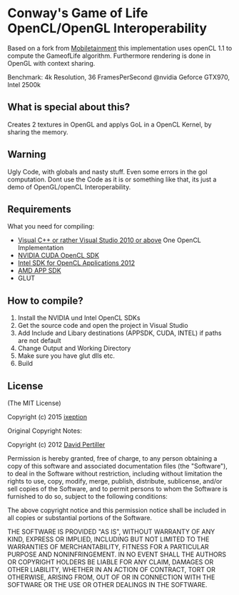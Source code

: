 Conway's Game of Life OpenCL/OpenGL Interoperability
==================================

Based on a fork from [Mobiletainment](https://github.com/Mobiletainment/Conways-Game-of-Life-Parallelized) this implementation uses openCL 1.1 to compute the GameofLife  algorithm.
Furthermore rendering is done in OpenGL with context sharing.

Benchmark:
4k Resolution, 36 FramesPerSecond @nvidia Geforce GTX970, Intel 2500k

What is special about this?
------------
Creates 2 textures in OpenGL and applys GoL in a OpenCL Kernel, by sharing the memory. 

Warning
------------
Ugly Code, with globals and nasty stuff. Even some errors in the gol computation.
Dont use the Code as it is or something like that, its just a demo of OpenGL/openCL Interoperability. 

Requirements
------------
What you need for compiling:
* [Visual C++ or rather Visual Studio 2010 or above](http://www.microsoft.com/visualstudio/eng#products/visual-studio-express-products)
One OpenCL Implementation
* [NVIDIA CUDA OpenCL SDK](https://developer.nvidia.com/cuda-downloads)
* [Intel SDK for OpenCL Applications 2012](http://software.intel.com/en-us/vcsource/tools/opencl-sdk)
* [AMD APP SDK](http://developer.amd.com/tools-and-sdks/opencl-zone/amd-accelerated-parallel-processing-app-sdk/)
* GLUT

How to compile?
------------
1. Install the NVIDIA und Intel OpenCL SDKs
2. Get the source code and open the project in Visual Studio
3. Add Include and Libary destinations (APPSDK, CUDA, INTEL) if paths are not default
4. Change Output and Working Directory
5. Make sure you have glut dlls etc.
6. Build



License
------------
(The MIT License)

Copyright (c) 2015 [ixeption](http://www.ixeption.de)

Original Copyright Notes:

Copyright (c) 2012 [David Pertiller](http://www.pertiller.net)

Permission is hereby granted, free of charge, to any person obtaining a copy of this software and associated documentation files (the "Software"), to deal in the Software without restriction, including without limitation the rights to use, copy, modify, merge, publish, distribute, sublicense, and/or sell copies of the Software, and to permit persons to whom the Software is furnished to do so, subject to the following conditions:

The above copyright notice and this permission notice shall be included in all copies or substantial portions of the Software.

THE SOFTWARE IS PROVIDED "AS IS", WITHOUT WARRANTY OF ANY KIND, EXPRESS OR IMPLIED, INCLUDING BUT NOT LIMITED TO THE WARRANTIES OF MERCHANTABILITY, FITNESS FOR A PARTICULAR PURPOSE AND NONINFRINGEMENT. IN NO EVENT SHALL THE AUTHORS OR COPYRIGHT HOLDERS BE LIABLE FOR ANY CLAIM, DAMAGES OR OTHER LIABILITY, WHETHER IN AN ACTION OF CONTRACT, TORT OR OTHERWISE, ARISING FROM, OUT OF OR IN CONNECTION WITH THE SOFTWARE OR THE USE OR OTHER DEALINGS IN THE SOFTWARE.